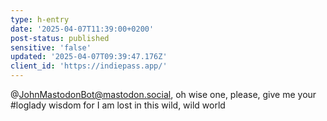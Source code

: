 ```yaml
---
type: h-entry
date: '2025-04-07T11:39:00+0200'
post-status: published
sensitive: 'false'
updated: '2025-04-07T09:39:47.176Z'
client_id: 'https://indiepass.app/'
---
```

@JohnMastodonBot@mastodon.social, oh wise one, please, give me your #loglady wisdom for I am lost in this wild, wild world
